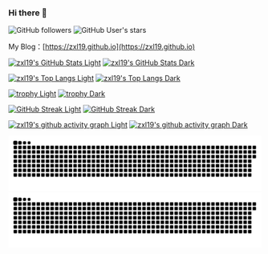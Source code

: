### Hi there 👋

![GitHub followers](https://img.shields.io/github/followers/zxl19?style=social) ![GitHub User's stars](https://img.shields.io/github/stars/zxl19?style=social)

My Blog：[https://zxl19.github.io](https://zxl19.github.io)

[![zxl19's GitHub Stats Light](https://github-readme-stats.vercel.app/api?username=zxl19&count_private=true&show_icons=true&theme=default)](https://github.com/anuraghazra/github-readme-stats#gh-light-mode-only)
[![zxl19's GitHub Stats Dark](https://github-readme-stats.vercel.app/api?username=zxl19&count_private=true&show_icons=true&theme=github_dark)](https://github.com/anuraghazra/github-readme-stats#gh-dark-mode-only)

[![zxl19's Top Langs Light](https://github-readme-stats.vercel.app/api/top-langs/?username=zxl19&langs_count=6&layout=compact&theme=default)](https://github.com/anuraghazra/github-readme-stats#gh-light-mode-only)
[![zxl19's Top Langs Dark](https://github-readme-stats.vercel.app/api/top-langs/?username=zxl19&langs_count=6&layout=compact&theme=github_dark)](https://github.com/anuraghazra/github-readme-stats#gh-dark-mode-only)

[![trophy Light](https://github-profile-trophy.vercel.app/?username=zxl19&column=4&theme=flat&margin-w=20&margin-h=20)](https://github.com/ryo-ma/github-profile-trophy#gh-light-mode-only)
[![trophy Dark](https://github-profile-trophy.vercel.app/?username=zxl19&column=4&theme=darkhub&margin-w=20&margin-h=20)](https://github.com/ryo-ma/github-profile-trophy#gh-dark-mode-only)

[![GitHub Streak Light](https://github-readme-streak-stats.herokuapp.com?user=zxl19&theme=default)](https://git.io/streak-stats#gh-light-mode-only)
[![GitHub Streak Dark](https://github-readme-streak-stats.herokuapp.com?user=zxl19&theme=github-dark-blue)](https://git.io/streak-stats#gh-dark-mode-only)

[![zxl19's github activity graph Light](https://activity-graph.herokuapp.com/graph?username=zxl19&theme=github-light)](https://github.com/ashutosh00710/github-readme-activity-graph#gh-light-mode-only)
[![zxl19's github activity graph Dark](https://activity-graph.herokuapp.com/graph?username=zxl19&theme=github-dark)](https://github.com/ashutosh00710/github-readme-activity-graph#gh-dark-mode-only)

![GitHub Snake Light](https://raw.githubusercontent.com/zxl19/zxl19/output/github-contribution-grid-snake.svg#gh-light-mode-only)
![GitHub Snake Dark](https://raw.githubusercontent.com/zxl19/zxl19/output/github-contribution-grid-snake-dark.svg#gh-dark-mode-only)

<!--
**zxl19/zxl19** is a ✨ _special_ ✨ repository because its `README.md` (this file) appears on your GitHub profile.

Here are some ideas to get you started:

- 🔭 I’m currently working on ...
- 🌱 I’m currently learning ...
- 👯 I’m looking to collaborate on ...
- 🤔 I’m looking for help with ...
- 💬 Ask me about ...
- 📫 How to reach me: ...
- 😄 Pronouns: ...
- ⚡ Fun fact: ...
-->

